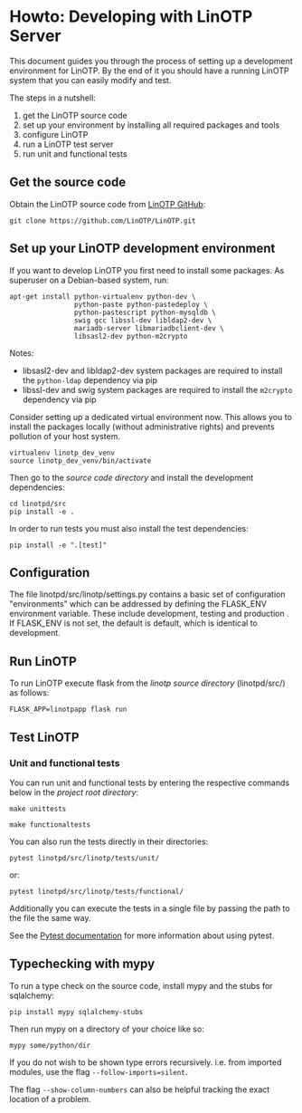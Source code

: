 Howto: Developing with LinOTP Server
====================================

This document guides you through the process of setting up a development environment for LinOTP. By the end of it you should have a running LinOTP system that you can easily modify and test.

The steps in a nutshell:

1. get the LinOTP source code
2. set up your environment by installing all required packages and tools
3. configure LinOTP
4. run a LinOTP test server
5. run unit and functional tests


Get the source code
-------------------

Obtain the LinOTP source code from [LinOTP GitHub](https://github.com/LinOTP/LinOTP "LinOTP on GitHub"):

    git clone https://github.com/LinOTP/LinOTP.git


Set up your LinOTP development environment
------------------------------------------

If you want to develop LinOTP you first need to install some packages. As superuser on a Debian-based system, run:

    apt-get install python-virtualenv python-dev \
                    python-paste python-pastedeploy \
                    python-pastescript python-mysqldb \
                    swig gcc libssl-dev libldap2-dev \
                    mariadb-server libmariadbclient-dev \
                    libsasl2-dev python-m2crypto

Notes:
 - libsasl2-dev and libldap2-dev system packages are required to install the `python-ldap` dependency via pip
 - libssl-dev and swig system packages are required to install the `m2crypto` dependency via pip

Consider setting up a dedicated virtual environment now. This allows you to install the packages locally (without administrative rights) and prevents pollution of your host system.

    virtualenv linotp_dev_venv
    source linotp_dev_venv/bin/activate

Then go to the *source code directory* and install the development dependencies:

    cd linotpd/src
    pip install -e .

In order to run tests you must also install the test dependencies:

    pip install -e ".[test]"


Configuration
-------------

The file linotpd/src/linotp/settings.py contains a basic set of configuration "environments" which can be addressed by defining the FLASK_ENV environment variable. These include development, testing  and production . If FLASK_ENV is not set, the default is default, which is identical to development.


Run LinOTP
----------

To run LinOTP execute flask from the *linotp source directory* (linotpd/src/) as follows:

    FLASK_APP=linotpapp flask run


Test LinOTP
-----------

### Unit and functional tests

You can run unit and functional tests by entering the respective commands below in the *project root directory*:

    make unittests

    make functionaltests

You can also run the tests directly in their directories:

    pytest linotpd/src/linotp/tests/unit/

or:

    pytest linotpd/src/linotp/tests/functional/

Additionally you can execute the tests in a single file by passing the path to the file the same way.

See the [Pytest documentation](https://docs.pytest.org/) for more information about using pytest.


Typechecking with mypy
----------------------

To run a type check on the source code, install mypy and the stubs for sqlalchemy:
```
pip install mypy sqlalchemy-stubs
```

Then run mypy on a directory of your choice like so:
```
mypy some/python/dir
```

If you do not wish to be shown type errors recursively. i.e. from imported modules, use the flag `--follow-imports=silent`.

The flag `--show-column-numbers` can also be helpful tracking the exact location of a problem.